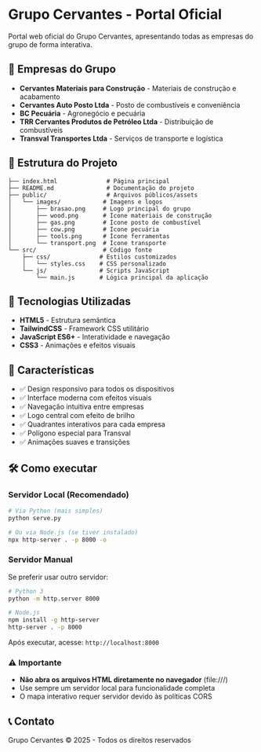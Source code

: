 # Grupo Cervantes - Portal Oficial

Portal web oficial do Grupo Cervantes, apresentando todas as empresas do grupo de forma interativa.

## 🏢 Empresas do Grupo

- **Cervantes Materiais para Construção** - Materiais de construção e acabamento
- **Cervantes Auto Posto Ltda** - Posto de combustíveis e conveniência
- **BC Pecuária** - Agronegócio e pecuária
- **TRR Cervantes Produtos de Petróleo Ltda** - Distribuição de combustíveis
- **Transval Transportes Ltda** - Serviços de transporte e logística

## 📁 Estrutura do Projeto

```
├── index.html              # Página principal
├── README.md               # Documentação do projeto
├── public/                 # Arquivos públicos/assets
│   └── images/            # Imagens e logos
│       ├── brasao.png     # Logo principal do grupo
│       ├── wood.png       # Ícone materiais de construção
│       ├── gas.png        # Ícone posto de combustível
│       ├── cow.png        # Ícone pecuária
│       ├── tools.png      # Ícone ferramentas
│       └── transport.png  # Ícone transporte
└── src/                   # Código fonte
    ├── css/              # Estilos customizados
    │   └── styles.css    # CSS personalizado
    └── js/               # Scripts JavaScript
        └── main.js       # Lógica principal da aplicação
```

## 🚀 Tecnologias Utilizadas

- **HTML5** - Estrutura semântica
- **TailwindCSS** - Framework CSS utilitário
- **JavaScript ES6+** - Interatividade e navegação
- **CSS3** - Animações e efeitos visuais

## 📱 Características

- ✅ Design responsivo para todos os dispositivos
- ✅ Interface moderna com efeitos visuais
- ✅ Navegação intuitiva entre empresas
- ✅ Logo central com efeito de brilho
- ✅ Quadrantes interativos para cada empresa
- ✅ Polígono especial para Transval
- ✅ Animações suaves e transições

## 🛠️ Como executar

### Servidor Local (Recomendado)
```bash
# Via Python (mais simples)
python serve.py

# Ou via Node.js (se tiver instalado)
npx http-server . -p 8000 -o
```

### Servidor Manual
Se preferir usar outro servidor:
```bash
# Python 3
python -m http.server 8000

# Node.js
npm install -g http-server
http-server . -p 8000
```

Após executar, acesse: `http://localhost:8000`

### ⚠️ Importante
- **Não abra os arquivos HTML diretamente no navegador** (file:///)
- Use sempre um servidor local para funcionalidade completa
- O mapa interativo requer servidor devido às políticas CORS

## 📞 Contato

Grupo Cervantes © 2025 - Todos os direitos reservados
